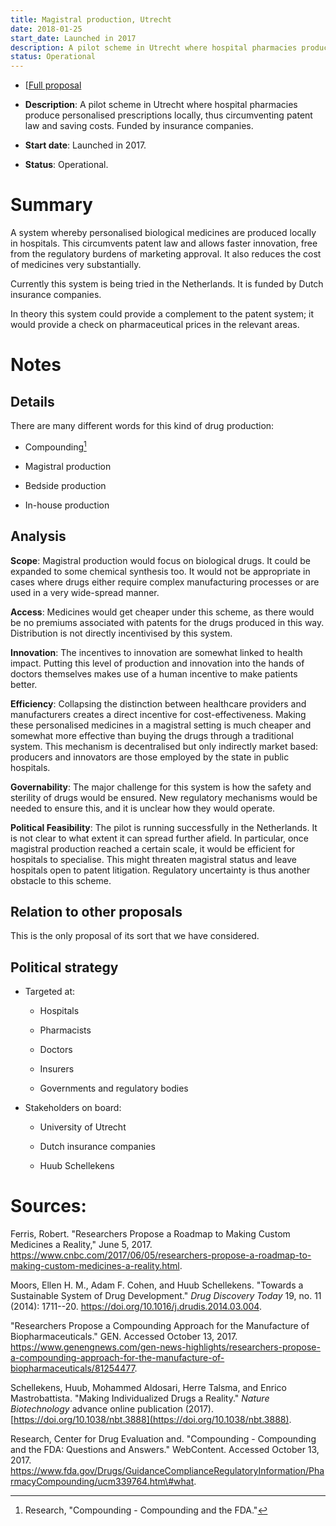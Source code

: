 ```yaml
---
title: Magistral production, Utrecht
date: 2018-01-25
start_date: Launched in 2017
description: A pilot scheme in Utrecht where hospital pharmacies produce personalised prescriptions locally, thus circumventing patent law and saving costs. Funded by insurance companies.
status: Operational
---
```


-   [[Full proposal](https://www.nature.com/articles/nbt.3888)

-   **Description**: A pilot scheme in Utrecht where hospital pharmacies produce personalised prescriptions locally, thus circumventing patent law and saving costs. Funded by insurance companies.

-   **Start date**: Launched in 2017.

-   **Status**: Operational.

# Summary

A system whereby personalised biological medicines are produced locally in hospitals. This circumvents patent law and allows faster innovation, free from the regulatory burdens of marketing approval. It also reduces the cost of medicines very substantially.

Currently this system is being tried in the Netherlands. It is funded by Dutch insurance companies.

In theory this system could provide a complement to the patent system; it would provide a check on pharmaceutical prices in the relevant areas.

# Notes

## Details

There are many different words for this kind of drug production:

-   Compounding[^132]

-   Magistral production

-   Bedside production

-   In-house production

## Analysis

**Scope**: Magistral production would focus on biological drugs. It could be expanded to some chemical synthesis too. It would not be appropriate in cases where drugs either require complex manufacturing processes or are used in a very wide-spread manner.

**Access**: Medicines would get cheaper under this scheme, as there would be no premiums associated with patents for the drugs produced in this way. Distribution is not directly incentivised by this system.

**Innovation**: The incentives to innovation are somewhat linked to health impact. Putting this level of production and innovation into the hands of doctors themselves makes use of a human incentive to make patients better.

**Efficiency**: Collapsing the distinction between healthcare providers and manufacturers creates a direct incentive for cost-effectiveness. Making these personalised medicines in a magistral setting is much cheaper and somewhat more effective than buying the drugs through a traditional system. This mechanism is decentralised but only indirectly market based: producers and innovators are those employed by the state in public hospitals.

**Governability**: The major challenge for this system is how the safety and sterility of drugs would be ensured. New regulatory mechanisms would be needed to ensure this, and it is unclear how they would operate.

**Political Feasibility**: The pilot is running successfully in the Netherlands. It is not clear to what extent it can spread further afield. In particular, once magistral production reached a certain scale, it would be efficient for hospitals to specialise. This might threaten magistral status and leave hospitals open to patent litigation. Regulatory uncertainty is thus another obstacle to this scheme.

## Relation to other proposals

This is the only proposal of its sort that we have considered.

## Political strategy

-   Targeted at:

    -   Hospitals

    -   Pharmacists

    -   Doctors

    -   Insurers

    -   Governments and regulatory bodies

-   Stakeholders on board:

    -   University of Utrecht

    -   Dutch insurance companies

    -   Huub Schellekens

# Sources:

Ferris, Robert. "Researchers Propose a Roadmap to Making Custom Medicines a Reality," June 5, 2017. https://www.cnbc.com/2017/06/05/researchers-propose-a-roadmap-to-making-custom-medicines-a-reality.html.

Moors, Ellen H. M., Adam F. Cohen, and Huub Schellekens. "Towards a Sustainable System of Drug Development." *Drug Discovery Today* 19, no. 11 (2014): 1711--20. https://doi.org/10.1016/j.drudis.2014.03.004.

"Researchers Propose a Compounding Approach for the Manufacture of Biopharmaceuticals." GEN. Accessed October 13, 2017. https://www.genengnews.com/gen-news-highlights/researchers-propose-a-compounding-approach-for-the-manufacture-of-biopharmaceuticals/81254477.

Schellekens, Huub, Mohammed Aldosari, Herre Talsma, and Enrico Mastrobattista. "Making Individualized Drugs a Reality." *Nature Biotechnology* advance online publication (2017). [https://doi.org/10.1038/nbt.3888](https://doi.org/10.1038/nbt.3888).

Research, Center for Drug Evaluation and. "Compounding - Compounding and the FDA: Questions and Answers." WebContent. Accessed October 13, 2017. https://www.fda.gov/Drugs/GuidanceComplianceRegulatoryInformation/PharmacyCompounding/ucm339764.htm\#what.

[^132]: Research, "Compounding - Compounding and the FDA."
